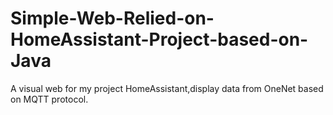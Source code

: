 # Simple-Web-Relied-on-HomeAssistant-Project-based-on-Java
A visual web for my project HomeAssistant,display data from OneNet based on MQTT protocol.
